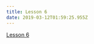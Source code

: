 ```yaml
---
title: Lesson 6
date: 2019-03-12T01:59:25.955Z
---
```

[Lesson 6](https://www.notion.so/kiangtengl/Lesson-6-efd342f76ed64bacba56e6982ae56930#588e0e19bacd407fb848defdf81fa514)
